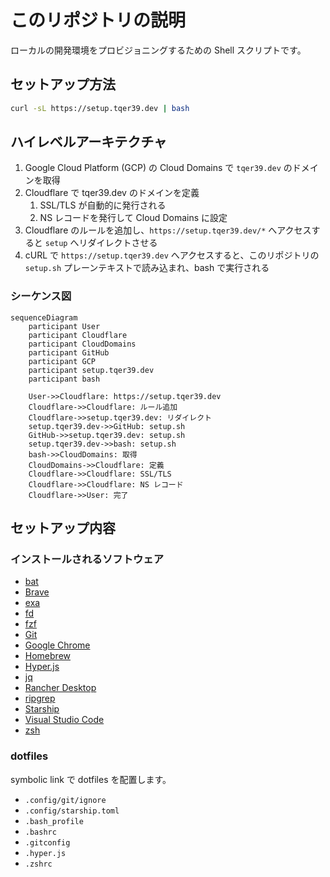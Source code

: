 # このリポジトリの説明

ローカルの開発環境をプロビジョニングするための Shell スクリプトです。

## セットアップ方法

```bash
curl -sL https://setup.tqer39.dev | bash
```

## ハイレベルアーキテクチャ

1. Google Cloud Platform (GCP) の Cloud Domains で `tqer39.dev` のドメインを取得
2. Cloudflare で tqer39.dev のドメインを定義
   1. SSL/TLS が自動的に発行される
   2. NS レコードを発行して Cloud Domains に設定
3. Cloudflare のルールを追加し、`https://setup.tqer39.dev/*` へアクセスすると `setup` へリダイレクトさせる
4. cURL で `https://setup.tqer39.dev` へアクセスすると、このリポジトリの `setup.sh` プレーンテキストで読み込まれ、bash で実行される

### シーケンス図

```mermaid
sequenceDiagram
    participant User
    participant Cloudflare
    participant CloudDomains
    participant GitHub
    participant GCP
    participant setup.tqer39.dev
    participant bash

    User->>Cloudflare: https://setup.tqer39.dev
    Cloudflare->>Cloudflare: ルール追加
    Cloudflare->>setup.tqer39.dev: リダイレクト
    setup.tqer39.dev->>GitHub: setup.sh
    GitHub->>setup.tqer39.dev: setup.sh
    setup.tqer39.dev->>bash: setup.sh
    bash->>CloudDomains: 取得
    CloudDomains->>Cloudflare: 定義
    Cloudflare->>Cloudflare: SSL/TLS
    Cloudflare->>Cloudflare: NS レコード
    Cloudflare->>User: 完了
```


## セットアップ内容

### インストールされるソフトウェア

- [bat](https://github.com/sharkdp/bat)
- [Brave](https://brave.com/ja/)
- [exa](https://github.com/eza-community/eza)
- [fd](https://github.com/sharkdp/fd)
- [fzf](https://github.com/junegunn/fzf)
- [Git](https://git-scm.com/)
- [Google Chrome](https://www.google.com/intl/ja_jp/chrome/)
- [Homebrew](https://brew.sh/index_ja)
- [Hyper.js](https://hyper.is/)
- [jq](https://stedolan.github.io/jq/)
- [Rancher Desktop](https://rancherdesktop.io/)
- [ripgrep](https://github.com/BurntSushi/ripgrep)
- [Starship](https://starship.rs/)
- [Visual Studio Code](https://code.visualstudio.com/)
- [zsh](https://www.zsh.org/)

### dotfiles

symbolic link で dotfiles を配置します。

- `.config/git/ignore`
- `.config/starship.toml`
- `.bash_profile`
- `.bashrc`
- `.gitconfig`
- `.hyper.js`
- `.zshrc`
